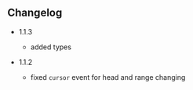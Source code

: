 ## Changelog

* 1.1.3
    - added types

* 1.1.2
    - fixed `cursor` event for head and range changing



